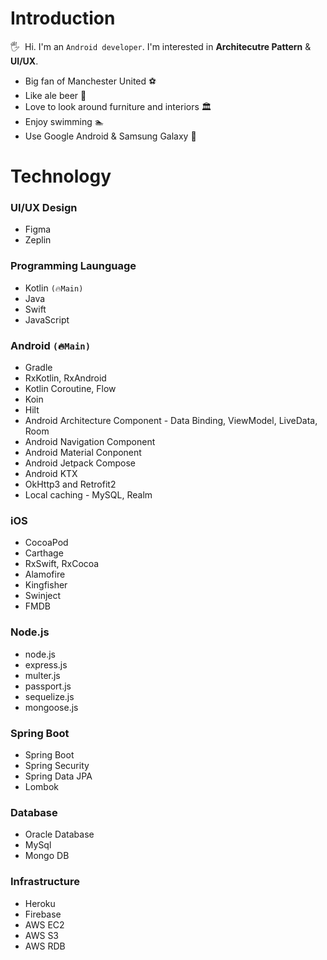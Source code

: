 # Introduction
🖐&nbsp;&nbsp;Hi. I'm an `Android developer`. I'm interested in **Architecutre Pattern** & **UI/UX**.
<br/>
* Big fan of Manchester United ⚽️
* Like ale beer 🍺
* Love to look around furniture and interiors 🏛
* Enjoy swimming 🏊‍
* Use Google Android & Samsung Galaxy 📱

# Technology

### UI/UX Design
* Figma
* Zeplin

### Programming Launguage
* Kotlin `(🔥Main)`
* Java
* Swift
* JavaScript

### Android `(🔥Main)`
* Gradle
* RxKotlin, RxAndroid
* Kotlin Coroutine, Flow
* Koin
* Hilt
* Android Architecture Component - Data Binding, ViewModel, LiveData, Room
* Android Navigation Component
* Android Material Conponent
* Android Jetpack Compose
* Android KTX
* OkHttp3 and Retrofit2
* Local caching - MySQL, Realm

### iOS
* CocoaPod
* Carthage
* RxSwift, RxCocoa
* Alamofire
* Kingfisher
* Swinject
* FMDB

### Node.js
* node.js
* express.js
* multer.js
* passport.js
* sequelize.js
* mongoose.js

### Spring Boot
* Spring Boot
* Spring Security
* Spring Data JPA
* Lombok

### Database
* Oracle Database
* MySql
* Mongo DB

### Infrastructure
* Heroku
* Firebase
* AWS EC2
* AWS S3
* AWS RDB
